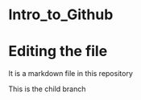 # Intro_to_Github

# Editing the file

It is a markdown file in this repository 

This is the child branch 
